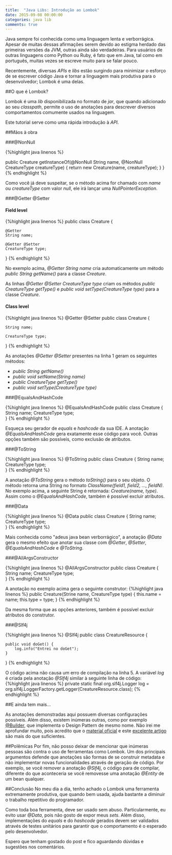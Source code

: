 ```yaml
---
title:  "Java Libs: Introdução ao Lombok"
date: 2015-09-08 00:00:00
categories: java lib
comments: true
---
```

Java sempre foi conhecida como uma linguagem lenta e verborrágica. Apesar de muitas dessas afirmações serem devido ao estigma herdado das primeiras versões da JVM, outras ainda são verdadeiras. Para usuários de outras linguagens como Python ou Ruby, é fato que em Java, tal como em português, muitas vezes se escreve muito para se falar pouco.

Recentemente, diversas *APIs* e *libs* estão surgindo para minimizar o esforço de se escrever código Java e tornar a linguagem mais produtiva para o desenvolvedor; Lombok é uma delas.

##O que é Lombok?

Lombok é uma *lib* disponibilizada no formato de *jar*, que quando adicionado ao seu *classpath*, permite o uso de anotações para descrever diversos comportamentos comumente usados na linguagem.

Este tutorial serve como uma rápida introdução à *API*. 

##Mãos à obra

###@NonNull

{%highlight java linenos %}

public Creature getInstanceOf(@NonNull String name, 
	@NonNull CreatureType creatureType) {
		return new Creature(name, creatureType);
	}
}
{% endhighlight %}

Como você já deve suspeitar, se o método acima for chamado com *name* ou *creatureType* com valor *null*, ele irá lançar uma *NullPointerException*. 

###@Getter @Setter

#### Field level ####

{%highlight java linenos %}
public class Creature {
	
	@Getter 
	String name;

	@Getter @Setter 
	CreatureType type;	
}
{% endhighlight %}

No exemplo acima, *@Getter String name* cria automaticamente um método *public String getName()* para a classe *Creature*.

As linhas *@Getter @Setter CreatureType type* criam os métodos *public CreatureType getType()* e *public void setType(CreatureType type)* para a classe *Creature*.

#### Class level ####
{%highlight java linenos %}
@Getter @Setter
public class Creature {
	
	String name;

	CreatureType type;	
}
{% endhighlight %}

As anotações *@Getter @Setter* presentes na linha 1 geram os seguintes métodos:

* *public String getName()*
* *public void setName(String name)*
* *public CreatureType getType()*
* *public void setType(CreatureType type)*


###@EqualsAndHashCode

{%highlight java linenos %}
@EqualsAndHashCode
public class Creature {
	String name;
	CreatureType type;	
}
{% endhighlight %}


Esqueça seu gerador de *equals* e *hashcode* da sua IDE. A anotação *@EqualsAndHashCode* gera exatamente esse código para você. Outras opções também são possíveis, como exclusão de atributos.

###@ToString

{%highlight java linenos %}
@ToString
public class Creature {
	String name;
	CreatureType type;	
}
{% endhighlight %}

A anotação *@ToString* gera o método *toString()* para o seu objeto. O método retorna uma String no formato *ClassName(field1, field2, ..., fieldN)*. No exemplo acima, a seguinte String é retornada: *Creature(name, type)*. Assim como o *@EqualsAndHashCode*, também é possível excluir atributos.

###@Data

{%highlight java linenos %}
@Data
public class Creature {
	String name;
	CreatureType type;	
}
{% endhighlight %}

Mais conhecida como "adeus java bean verborrágico", a anotação *@Data* gera o mesmo efeito que anotar sua classe com *@Getter*, *@Setter*, *@EqualsAndHashCode* e *@ToString*.

###@AllArgsConstructor

{%highlight java linenos %}
@AllArgsConstructor
public class Creature {
	String name;
	CreatureType type;	
}
{% endhighlight %}

A anotação no exemplo acima gera o seguinte construtor:
{%highlight java linenos %}
public Creature(Strine name, CreatureType type) {
	this.name = name;
	this.type = type;
}
{% endhighlight %}

Da mesma forma que as opções anteriores, também é possível excluir atributos do construtor.

###@Slf4j

{%highlight java linenos %}
@Slf4j
public class CreatureResource {

	public void doGet() {
		log.info("Entrei no doGet");
	}	
}
{% endhighlight %}


O código acima não causa um erro de compilação na linha 5. A variável *log* é criada pela anotação *@Slf4j* similar à seguinte linha de código: 
{%highlight java linenos %}
	private static final org.slf4j.Logger log = 
		org.slf4j.LoggerFactory.getLogger(CreatureResource.class);
{% endhighlight %}

##E ainda tem mais...

As anotações demonstradas aqui possuem diversas configurações possíveis. Além disso, existem inúmeras outras, como por exemplo [@Builder](https://projectlombok.org/features/Builder.html), que implementa o Design Pattern de mesmo nome.
Não irei me aprofundar muito, pois acredito que o [material oficial](https://projectlombok.org) e este [excelente artigo](http://jnb.ociweb.com/jnb/jnbJan2010.html) são mais do que suficientes.

##Polêmicas
Por fim, não posso deixar de mencionar que inúmeras pessoas são contra o uso de ferramentas como Lombok. Um dos principais argumentos defende que anotações são formas de se construir metadata e não implementar novas funcionalidades através de geração de código. Por exemplo, se você remover a anotação *@Slf4j*, o código para de compilar, diferente do que aconteceria se você removesse uma anotação *@Entity* de um bean qualquer.

##Conclusão
No meu dia a dia, tenho achado o Lombok uma ferramenta extremamente produtiva, que quando bem usada, ajuda bastante a diminuir o trabalho repetitivo do programador.

Como toda boa ferramenta, deve ser usado sem abuso. Particularmente, eu evito usar *@Data*, pois não gosto de expor meus *sets*. Além disso, implementações do *equals* e do *hashcode* gerados devem ser validados através de testes unitários para garantir que o comportamento é o esperado pelo desenvolvedor.

Espero que tenham gostado do post e fico aguardando dúvidas e sugestões nos comentários. 



